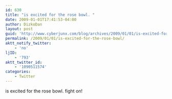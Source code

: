 ```yaml
---
id: 630
title: "is excited for the rose bowl. "
date: 2009-01-01T17:41:53-04:00
author: DizkoDan
layout: post
guid: 'http://www.cyberjunx.com/blog/archives/2009/01/01/is-excited-for-the-rose-bowl/'
permalink: /2009/01/01/is-excited-for-the-rose-bowl/
aktt_notify_twitter:
    - 'no'
ljID:
    - '793'
aktt_twitter_id:
    - '1090511574'
categories:
    - Twitter
---
```


is excited for the rose bowl. fight on!
